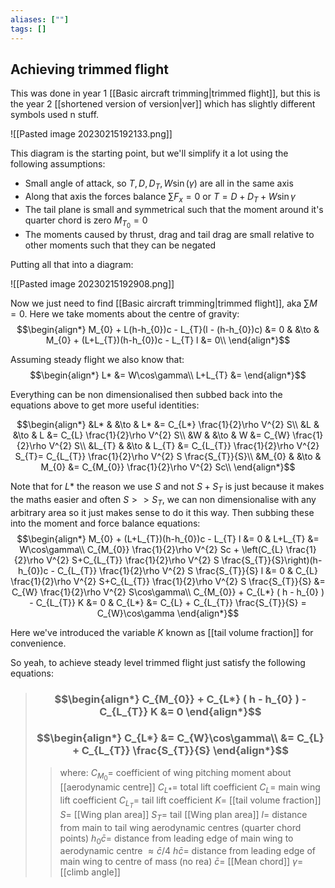 ```yaml
---
aliases: [""]
tags: []
---
```


## Achieving trimmed flight

This was done in year 1 [[Basic aircraft trimming|trimmed flight]], but this is the year 2 [[shortened version of version|ver]] which has slightly different symbols used n stuff.

![[Pasted image 20230215192133.png]]

This diagram is the starting point, but we'll simplify it a lot using the following assumptions:
- Small angle of attack, so $T,D,D_{T},W\sin(\gamma)$ are all in the same axis
- Along that axis the forces balance $\sum\limits F_{x}=0$ or $T = D+D_{T} + W\sin \gamma$
- The tail plane is small and symmetrical such that the moment around it's quarter chord is zero $M_{T_{0}}=0$
- The moments caused by thrust, drag and tail drag are small relative to other moments such that they can be negated

Putting all that into a diagram:

![[Pasted image 20230215192908.png]]

Now we just need to find [[Basic aircraft trimming|trimmed flight]], aka $\sum\limits M=0$. Here we take moments about the centre of gravity:
$$\begin{align*}
M_{0} + L(h-h_{0})c - L_{T}(l - (h-h_{0})c) &= 0 & &\to & M_{0} + (L+L_{T})(h-h_{0})c - L_{T} l &= 0\\
\end{align*}$$

Assuming steady flight we also know that:
$$\begin{align*}
L* &= W\cos\gamma\\
L+L_{T} &= 
\end{align*}$$

Everything can be non dimensionalised then subbed back into the equations above to get more useful identities:

$$\begin{align*}
&L* & &\to & L* &= C_{L*} \frac{1}{2}\rho V^{2} S\\
&L & &\to & L &= C_{L} \frac{1}{2}\rho V^{2} S\\
&W & &\to & W &= C_{W} \frac{1}{2}\rho V^{2} S\\
&L_{T} & &\to & L_{T} &= C_{L_{T}} \frac{1}{2}\rho V^{2} S_{T}= C_{L_{T}} \frac{1}{2}\rho V^{2} S \frac{S_{T}}{S}\\
&M_{0} & &\to & M_{0} &= C_{M_{0}} \frac{1}{2}\rho V^{2} Sc\\
\end{align*}$$

Note that for $L*$ the reason we use $S$ and not $S+S_{T}$ is just because it makes the maths easier and often $S>>S_{T}$, we can non dimensionalise with any arbitrary area so it just makes sense to do it this way. Then subbing these into the moment and force balance equations:
$$\begin{align*}
 M_{0} + (L+L_{T})(h-h_{0})c - L_{T} l &= 0 & L+L_{T} &= W\cos\gamma\\
C_{M_{0}} \frac{1}{2}\rho V^{2} Sc + \left(C_{L} \frac{1}{2}\rho V^{2} S+C_{L_{T}} \frac{1}{2}\rho V^{2} S \frac{S_{T}}{S}\right)(h-h_{0})c - C_{L_{T}} \frac{1}{2}\rho V^{2} S \frac{S_{T}}{S} l &= 0 & C_{L} \frac{1}{2}\rho V^{2} S+C_{L_{T}} \frac{1}{2}\rho V^{2} S \frac{S_{T}}{S} &= C_{W} \frac{1}{2}\rho V^{2} S\cos\gamma\\
C_{M_{0}} + C_{L*} ( h - h_{0} ) - C_{L_{T}} K &= 0 & C_{L*} &= C_{L} + C_{L_{T}} \frac{S_{T}}{S} = C_{W}\cos\gamma
\end{align*}$$

Here we've introduced the variable $K$ known as [[tail volume fraction]] for convenience.

So yeah, to achieve steady level trimmed flight just satisfy the following equations:

> ### $$\begin{align*} C_{M_{0}} + C_{L*} ( h - h_{0} ) - C_{L_{T}} K &= 0 \end{align*}$$
> ### $$\begin{align*} C_{L*} &= C_{W}\cos\gamma\\ &= C_{L} + C_{L_{T}} \frac{S_{T}}{S} \end{align*}$$
>> where:
>> $C_{M_{0}}=$ coefficient of wing pitching moment about [[aerodynamic centre]]
>> $C_{L*}=$ total lift coefficient
>> $C_{L}=$ main wing lift coefficient
>> $C_{L_{T}}=$ tail lift coefficient
>> $K=$ [[tail volume fraction]]
>> $S=$ [[Wing plan area]]
>> $S_{T}=$ tail [[Wing plan area]]
>> $l=$ distance from main to tail wing aerodynamic centres (quarter chord points)
>> $h_{0} \bar c=$ distance from leading edge of main wing to aerodynamic centre $\approx \bar c/4$
>> $h \bar c=$ distance from leading edge of main wing to centre of mass (no rea)
>> $\bar c=$ [[Mean chord]]
>> $\gamma=$ [[climb angle]]
